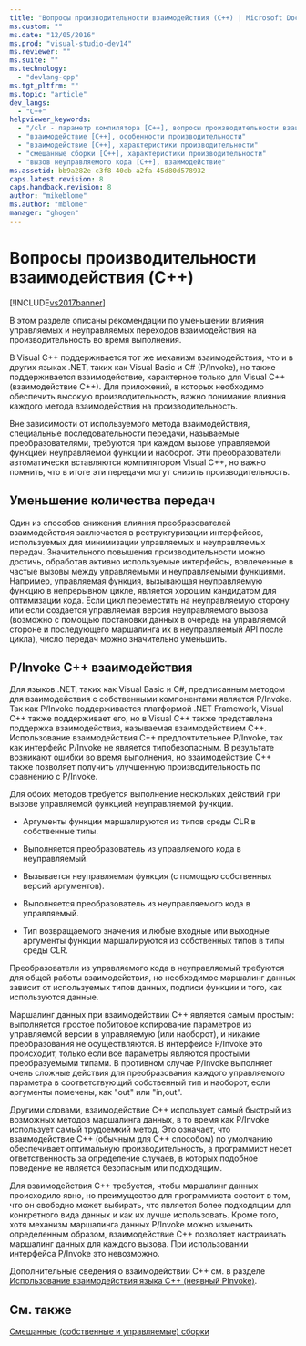 ```yaml
---
title: "Вопросы производительности взаимодействия (C++) | Microsoft Docs"
ms.custom: ""
ms.date: "12/05/2016"
ms.prod: "visual-studio-dev14"
ms.reviewer: ""
ms.suite: ""
ms.technology: 
  - "devlang-cpp"
ms.tgt_pltfrm: ""
ms.topic: "article"
dev_langs: 
  - "C++"
helpviewer_keywords: 
  - "/clr - параметр компилятора [C++], вопросы производительности взаимодействия"
  - "взаимодействие [C++], особенности производительности"
  - "взаимодействие [C++], характеристики производительности"
  - "смешанные сборки [C++], характеристики производительности"
  - "вызов неуправляемого кода [C++], взаимодействие"
ms.assetid: bb9a282e-c3f8-40eb-a2fa-45d80d578932
caps.latest.revision: 8
caps.handback.revision: 8
author: "mikeblome"
ms.author: "mblome"
manager: "ghogen"
---
```

# Вопросы производительности взаимодействия (C++)
[!INCLUDE[vs2017banner](../assembler/inline/includes/vs2017banner.md)]

В этом разделе описаны рекомендации по уменьшении влияния управляемых и неуправляемых переходов взаимодействия на производительность во время выполнения.  
  
 В Visual C\+\+ поддерживается тот же механизм взаимодействия, что и в других языках .NET, таких как Visual Basic и C\# \(P\/Invoke\), но также поддерживается взаимодействие, характерное только для Visual C\+\+ \(взаимодействие C\+\+\).  Для приложений, в которых необходимо обеспечить высокую производительность, важно понимание влияния каждого метода взаимодействия на производительность.  
  
 Вне зависимости от используемого метода взаимодействия, специальные последовательности передачи, называемые преобразователями, требуются при каждом вызове управляемой функцией неуправляемой функции и наоборот.  Эти преобразователи автоматически вставляются компилятором Visual C\+\+, но важно помнить, что в итоге эти передачи могут снизить производительность.  
  
## Уменьшение количества передач  
 Один из способов снижения влияния преобразователей взаимодействия заключается в реструктуризации интерфейсов, используемых для минимизации управляемых и неуправляемых передач.  Значительного повышения производительности можно достичь, обработав активно используемые интерфейсы, вовлеченные в частые вызовы между управляемыми и неуправляемыми функциями.  Например, управляемая функция, вызывающая неуправляемую функцию в непрерывном цикле, является хорошим кандидатом для оптимизации кода.  Если цикл переместить на неуправляемую сторону или если создается управляемая версия неуправляемого вызова \(возможно с помощью постановки данных в очередь на управляемой стороне и последующего маршалинга их в неуправляемый API после цикла\), число передач можно значительно уменьшить.  
  
## P\/Invoke C\+\+ взаимодействия  
 Для языков .NET, таких как Visual Basic и C\#, предписанным методом для взаимодействия с собственными компонентами является P\/Invoke.  Так как P\/Invoke поддерживается платформой .NET Framework, Visual C\+\+ также поддерживает его, но в Visual C\+\+ также представлена поддержка взаимодействия, называемая взаимодействием C\+\+.  Использование взаимодействия C\+\+ предпочтительнее P\/Invoke, так как интерфейс P\/Invoke не является типобезопасным.  В результате возникают ошибки во время выполнения, но взаимодействие C\+\+ также позволяет получить улучшенную производительность по сравнению с P\/Invoke.  
  
 Для обоих методов требуется выполнение нескольких действий при вызове управляемой функцией неуправляемой функции.  
  
-   Аргументы функции маршалируются из типов среды CLR в собственные типы.  
  
-   Выполняется преобразователь из управляемого кода в неуправляемый.  
  
-   Вызывается неуправляемая функция \(с помощью собственных версий аргументов\).  
  
-   Выполняется преобразователь из неуправляемого кода в управляемый.  
  
-   Тип возвращаемого значения и любые входные или выходные аргументы функции маршалируются из собственных типов в типы среды CLR.  
  
 Преобразователи из управляемого кода в неуправляемый требуются для общей работы взаимодействия, но необходимое маршалинг данных зависит от используемых типов данных, подписи функции и того, как используются данные.  
  
 Маршалинг данных при взаимодействии C\+\+ является самым простым: выполняется простое побитовое копирование параметров из управляемой версии в управляемую \(или наоборот\), и никакие преобразования не осуществляются.  В интерфейсе P\/Invoke это происходит, только если все параметры являются простыми преобразуемыми типами.  В противном случае P\/Invoke выполняет очень сложные действия для преобразования каждого управляемого параметра в соответствующий собственный тип и наоборот, если аргументы помечены, как "out" или "in,out".  
  
 Другими словами, взаимодействие C\+\+ использует самый быстрый из возможных методов маршалинга данных, в то время как P\/Invoke использует самый трудоемкий метод.  Это означает, что взаимодействие C\+\+ \(обычным для C\+\+ способом\) по умолчанию обеспечивает оптимальную производительность, а программист несет ответственность за определение случаев, в которых подобное поведение не является безопасным или подходящим.  
  
 Для взаимодействия C\+\+ требуется, чтобы маршалинг данных происходило явно, но преимущество для программиста состоит в том, что он свободно может выбирать, что является более подходящим для конкретного вида данных и как их лучше использовать.  Кроме того, хотя механизм маршалинга данных P\/Invoke можно изменить определенным образом, взаимодействие C\+\+ позволяет настраивать маршалинг данных для каждого вызова.  При использовании интерфейса P\/Invoke это невозможно.  
  
 Дополнительные сведения о взаимодействии C\+\+ см. в разделе [Использование взаимодействия языка C\+\+ \(неявный PInvoke\)](../dotnet/using-cpp-interop-implicit-pinvoke.md).  
  
## См. также  
 [Смешанные \(собственные и управляемые\) сборки](../Topic/Mixed%20\(Native%20and%20Managed\)%20Assemblies.md)